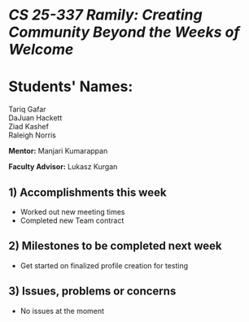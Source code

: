 # *CS 25-337 Ramily: Creating Community Beyond the Weeks of Welcome*

# **Students' Names:**
Tariq Gafar<br />
DaJuan Hackett<br />
Ziad Kashef<br />
Raleigh Norris

**Mentor:**
Manjari Kumarappan

**Faculty Advisor:**
Lukasz Kurgan

## 1) Accomplishments this week ##
   - Worked out new meeting times
   - Completed new Team contract

## 2) Milestones to be completed next week ##
   - Get started on finalized profile creation for testing

## 3) Issues, problems or concerns ##
   - No issues at the moment
